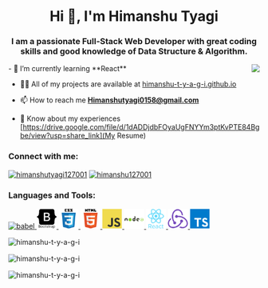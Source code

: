 <h1 align="center">Hi 👋, I'm Himanshu Tyagi</h1> 

<h3 align="center">I am a passionate Full-Stack Web Developer with great coding skills and good knowledge of Data Structure & Algorithm.</h3>
<img align="right" src="https://media.tenor.com/zzntm2_9B3gAAAAC/hacker.gif" />
- 🌱 I’m currently learning **React**

- 👨‍💻 All of my projects are available at [himanshu-t-y-a-g-i.github.io](himanshu-t-y-a-g-i.github.io)

- 📫 How to reach me **Himanshutyagi0158@gmail.com**

- 📄 Know about my experiences [https://drive.google.com/file/d/1dADDjdbFOyaUgFNYYm3ptKvPTE84Bgbe/view?usp=share_link](My Resume)




<h3 align="left">Connect with me:</h3>
<p align="left">
<a href="https://linkedin.com/in/himanshutyagi127001" target="blank"><img align="center" src="https://raw.githubusercontent.com/rahuldkjain/github-profile-readme-generator/master/src/images/icons/Social/linked-in-alt.svg" alt="himanshutyagi127001" height="30" width="40" /></a>
<a href="https://www.hackerrank.com/himanshu127001" target="blank"><img align="center" src="https://raw.githubusercontent.com/rahuldkjain/github-profile-readme-generator/master/src/images/icons/Social/hackerrank.svg" alt="himanshu127001" height="30" width="40" /></a>
</p>

<h3 align="left">Languages and Tools:</h3>
<p align="left"> <a href="https://babeljs.io/" target="_blank" rel="noreferrer"> <img src="https://www.vectorlogo.zone/logos/babeljs/babeljs-icon.svg" alt="babel" width="40" height="40"/> </a> <a href="https://getbootstrap.com" target="_blank" rel="noreferrer"> <img src="https://raw.githubusercontent.com/devicons/devicon/master/icons/bootstrap/bootstrap-plain-wordmark.svg" alt="bootstrap" width="40" height="40"/> </a> <a href="https://www.w3schools.com/css/" target="_blank" rel="noreferrer"> <img src="https://raw.githubusercontent.com/devicons/devicon/master/icons/css3/css3-original-wordmark.svg" alt="css3" width="40" height="40"/> </a> <a href="https://www.w3.org/html/" target="_blank" rel="noreferrer"> <img src="https://raw.githubusercontent.com/devicons/devicon/master/icons/html5/html5-original-wordmark.svg" alt="html5" width="40" height="40"/> </a> <a href="https://developer.mozilla.org/en-US/docs/Web/JavaScript" target="_blank" rel="noreferrer"> <img src="https://raw.githubusercontent.com/devicons/devicon/master/icons/javascript/javascript-original.svg" alt="javascript" width="40" height="40"/> </a> <a href="https://nodejs.org" target="_blank" rel="noreferrer"> <img src="https://raw.githubusercontent.com/devicons/devicon/master/icons/nodejs/nodejs-original-wordmark.svg" alt="nodejs" width="40" height="40"/> </a> <a href="https://reactjs.org/" target="_blank" rel="noreferrer"> <img src="https://raw.githubusercontent.com/devicons/devicon/master/icons/react/react-original-wordmark.svg" alt="react" width="40" height="40"/> </a> <a href="https://redux.js.org" target="_blank" rel="noreferrer"> <img src="https://raw.githubusercontent.com/devicons/devicon/master/icons/redux/redux-original.svg" alt="redux" width="40" height="40"/> </a> <a href="https://www.typescriptlang.org/" target="_blank" rel="noreferrer"> <img src="https://raw.githubusercontent.com/devicons/devicon/master/icons/typescript/typescript-original.svg" alt="typescript" width="40" height="40"/> </a> </p>


<p display="block"><img align="center" src="https://github-readme-stats.vercel.app/api/top-langs?username=himanshu-t-y-a-g-i&show_icons=true&locale=en&layout=compact" alt="himanshu-t-y-a-g-i" /></p>
<p display="block"><img align="center" src="https://github-readme-stats.vercel.app/api?username=himanshu-t-y-a-g-i&show_icons=true&locale=en" alt="himanshu-t-y-a-g-i" /></p>
<p display="block"><img align="center" src="https://github-readme-streak-stats.herokuapp.com/?user=himanshu-t-y-a-g-i&" alt="himanshu-t-y-a-g-i" /></p>

